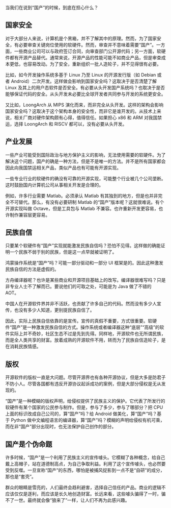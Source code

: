 当我们在说到“国产”的时候，到底在担心什么？

## 国家安全
对于大部分人来说，计算机是个黑箱，并不了解其中的原理。然而，为了国家安全，有必要审查关键岗位使用的软硬件。然而，审查并不意味着需要“国产”。一方面，一些商业公司可以与政府签订合同，向审查部门公开源代码；另一方面，软硬件都有开源产品替代。通常来说，开源产品的性能可能不如商业产品，但是审查成本更低，也容易改动。为了安全，重新组织一批人造轮子，并不见得很有必要。

比如，如今开发操作系统多基于 Linux 乃至 Linux 的开源发行版（如 Debian 或者 Android）二次开发。这样做会影响到国家安全吗？这取决于是否清楚了解 Linux 及其上的用户态软件是否安全。有必要从头开发国产系统吗？也取决于是否能够保证代码的安全。从头开发未必要比全球开发者共同参与开发的系统更安全。

又比如，LoongArch 从 MIPS 演化而来，而非完全从头开发。这样的架构会影响国家安全吗？这取决于这个架构本身的安全性，而非它是谁开发的。从技术上来说，相关厂商对硬件架构颇有心得，值得信任。如果担心 x86 和 ARM 对我国禁运，选择 LoongArch 和 RISCV 都可以，没有必要从头开发。

## 产业发展
一些产业可能受到国际政治与地方保护主义的影响，无法使用需要的软硬件。为了解决这个问题，国产的确是一种方法，但是不是唯一的方法。并不是所有国家都会因此向我国禁运相关产品，类似产品也有可能有开源实现。

一些专业行业的软硬件的确没有可靠的开源实现，可能整个行业被几个公司垄断。这时鼓励国内计算机公司从事相关开发是合理的。

例如，许多行业需要 Matlab。必须承认 Matlab 有其独到的地方，但是也并非完全不可替代。那么，有没有必要研制 Matlab 的“国产”版本呢？这就很难说。有个开源实现叫做 Octave，但是工具包与 Matlab 不兼容。也许重新开发更容易，也许制作兼容层更容易。

## 民族自信
只要某个软硬件有“国产”实现就能激发民族自信吗？恐怕不见得。这样做的确能证明一个民族不弱于别的民族，但是这一点早就被证明了。

鸿蒙操作系统是“国产”吗？可能一部分驱动和一部分 UI 框架是的。因此这种激发民族自信的方法是虚假的。

方舟编译器呢？也许是某些商业和开源项目基础上的改写。编译器很难写吗？只是非专业人士不了解而已。要说他们的可取之处，可能是为 Java 做了不错的 AOT。

中国人在开源软件界并非不活跃，也贡献了许多自己的代码。然而没有多少人宣传，也没有多少人知道，更别提民族自信了。

因此，实际上民族自信依靠的是宣传。宣传的真假不重要，方式很重要。软硬件“国产”是一种激发民族自信的方式。操作系统或者编译器这种“底层”“高级”的软件实际上并不奇妙，社区生态不过是先到先得。同样地，开源软件也无所谓民族，而是全人类共享的财富。放着成熟的开源软件不用，转而为了民族自信造轮子，是在消耗民族情感。

## 版权
开源软件的版权一直是大问题。尽管开源界也有各种开源协议，但是大多是防君子不防小人。尽管各国都有违反开源协议起诉成功的案例，但是大部分侵权是无从发现的。

“国产”是一种模糊的版权声明，给侵权提供了民族主义的保护。它代表了所发行的软硬件有某个国家的公民参与制作。但是，参与了多少，参与了哪部分？把 CPU 上面的标识改成自己公司的，算“国产”吗？给 Android 做美化，算“国产”吗？基于 Python 做中文编程语言的编译器，算“国产”吗？模糊的声明给侵权有机可乘，而在非“国产”部分出现时，也无法保护自己创作的部分。

## 国产是个伪命题
许多时候，“国产”是一个利用了民族主义的宣传噱头。它模糊了各种概念，给自己戴上高帽子，站在道德制高点，为自己争取利益。利用了这个宣传噱头，也必然要受到反噬。一旦宣称“国产”的东西，哪怕是被捕风捉影到一点不是“自研”的成分，那也是“套壳”。

群众的眼睛是雪亮的，人们最终会趋利避害，选择自己信任的产品。商业的逻辑不应该仅仅是逐利，而应该是长久地创造财富。长远来看，这些噱头骗得了一时，骗不了一世。最终就会像“狼来了”一样，让人们不再为此感兴趣。
